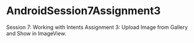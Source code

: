 # AndroidSession7Assignment3

Session 7: Working with Intents
Assignment 3: Upload Image from Gallery and Show in ImageView.

